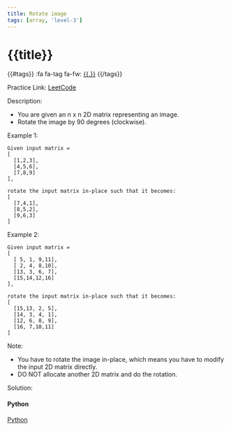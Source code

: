 ```yaml
---
title: Rotate image
tags: [array, 'level-3']
---
```


# {{title}}

{{#tags}}
:fa fa-tag fa-fw: [{{.}}]({{tagspath}}/{{.}})
{{/tags}}

Practice Link: [LeetCode](https://leetcode.com/problems/rotate-image/)

Description:

- You are given an n x n 2D matrix representing an image.
- Rotate the image by 90 degrees (clockwise).

Example 1:

```text
Given input matrix =
[
  [1,2,3],
  [4,5,6],
  [7,8,9]
],

rotate the input matrix in-place such that it becomes:
[
  [7,4,1],
  [8,5,2],
  [9,6,3]
]
```

Example 2:

```text
Given input matrix =
[
  [ 5, 1, 9,11],
  [ 2, 4, 8,10],
  [13, 3, 6, 7],
  [15,14,12,16]
],

rotate the input matrix in-place such that it becomes:
[
  [15,13, 2, 5],
  [14, 3, 4, 1],
  [12, 6, 8, 9],
  [16, 7,10,11]
]
```

Note:

- You have to rotate the image in-place, which means you have to modify the input 2D matrix directly.
- DO NOT allocate another 2D matrix and do the rotation.

Solution:

<!-- tabs:start -->
#### **Python**

[Python](../pycode/array/rotate-image.py ':include :type=code')
<!-- tabs:end -->
